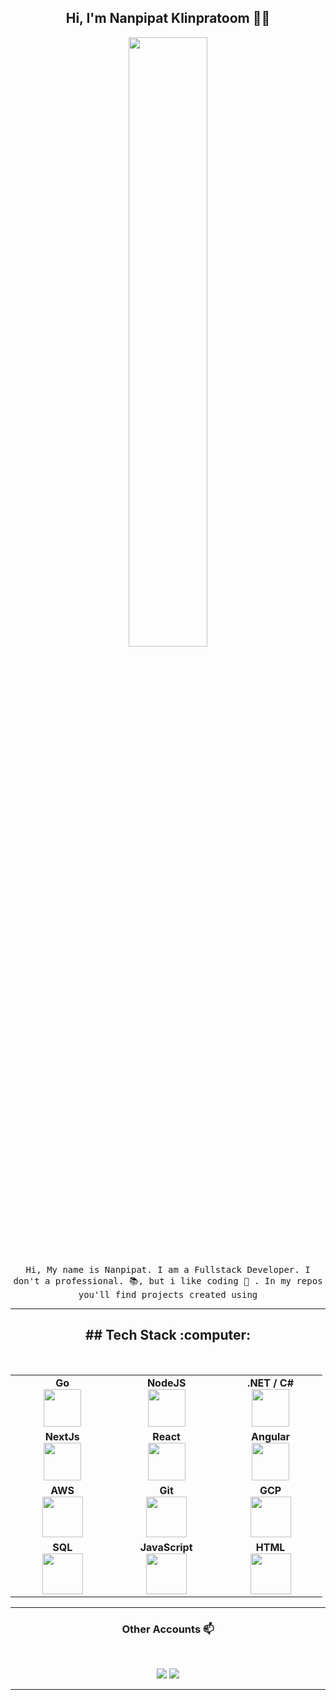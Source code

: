 
<h2 align="center"> Hi, I'm Nanpipat Klinpratoom 🐻💙 <br/> </h2> 

<p align="center"><img width=50% src="https://lh3.googleusercontent.com/pw/ACtC-3fOWrSoId7dAiMylfd-RJLpKogVQOOquqr-xWkj6YbuIRS8QQ2XkKY_eXOQuPCBbAUHc5iGjj9aW_D9nNDeb1edEiGAE9fHM92JzFD__Qt2DvLI3zxZDceh0tv8BwgEK-4ee8-whsA6AHuAY72QHaAy=s999-no?authuser=0"></p>


<p align="center"> <samp>Hi, My name is Nanpipat. I am a Fullstack Developer. I don't a professional. 📚, but i like coding 🤩 . In my repos you'll find projects created using 
  
  
  ____


  
<h2 align="center">## Tech Stack :computer: </h2>

<br>
<div align="center">
<table>
<tbody>
 <tr>
<td align="center" width="20%">
<span><b><center>Go</center></b></span> 
<img height=60px src="https://miro.medium.com/max/1200/1*i2skbfmDsHayHhqPfwt6pA.png"> 
</td>

<td align="center" width="20%">
<span><b><center>NodeJS</center></b></span> 
<img height=60px src="https://img.icons8.com/color/2x/nodejs.png"> 
</td>

<td align="center" width="20%">
<span><b><center>.NET / C# </center></b></span> 
<img height=60px src="https://upload.wikimedia.org/wikipedia/commons/thumb/e/ee/.NET_Core_Logo.svg/2048px-.NET_Core_Logo.svg.png"> 
</td>
</tr>
  
  
  <tr>
<td align="center" width="20%">
<span><b><center>NextJs</center></b></span> 
<img height=60px src="https://decodenatura.com/static/fb8aa1bb70c9925ce1ae22dc2711b343/nextjs-logo.png"> 
</td>

<td align="center" width="20%">
<span><b><center>React</center></b></span> 
<img height=60px src="https://pronto-core-cdn.prontomarketing.com/2/wp-content/uploads/sites/2826/2018/12/1_6kK9j74vyOmXYm1gN6ARhQ.png"> 
</td>

<td align="center" width="20%">
<span><b><center>Angular</center></b></span> 
<img height=60px src="https://upload.wikimedia.org/wikipedia/commons/thumb/c/cf/Angular_full_color_logo.svg/1200px-Angular_full_color_logo.svg.png"> 
</td>
</tr>
  
  
  

<tr>
<td align="center" width="20%">
<span><b><center>AWS</center></b></span> 
<img height=65px src="https://encrypted-tbn0.gstatic.com/images?q=tbn:ANd9GcSgZNfSRYeTuH5uMUl_40fo_qYlmTlqppVlPkoiyoLhmm2jC0lXwP3Mz-aHJXL2V_N0BW8&usqp=CAU"> 
</td>

<td align="center" width="20%">
<span><b><center>Git</center></b></span> 
<img height=65px src="https://img.icons8.com/ios-glyphs/2x/github-2.png"> 
</td>

<td align="center" width="20%">
<span><b><center>GCP</center></b></span> 
<img height=65px src="https://www.smartenergydecisions.com/upload/images/company_images/google_cloud.jpg"> 
</td>
</tr>

<tr>
<td align="center" width="20%">
<span><b><center>SQL</center></b></span> 
<img height=65px src="https://img.icons8.com/ios-filled/2x/sql.png"> 
</td>

<td align="center" width="20%">
<span><b><center>JavaScript</center></b></span> 
<img height=65px src="https://img.icons8.com/color/2x/javascript.png"> 
</td>

<td align="center" width="20%">
<span><b><center>HTML</center></b></span> 
<img height=65px src="https://img.icons8.com/color/2x/html-5.png"> 
</td>
</tr>

</tbody>
</table>
</div>

____



<h3 align="center"> Other Accounts 📫 </h3>
<br />
<p align="center">
<a href="https://www.facebook.com/top18969/"><img src="https://img.shields.io/badge/facebook-%231877F2.svg?&style=for-the-badge&logo=facebook&logoColor=white"/></a>
<a href="https://www.instagram.com/toptalalop/"><img src="https://img.shields.io/badge/instagram-%23E4405F.svg?&style=for-the-badge&logo=instagram&logoColor=white"/></a>

</p>

____



